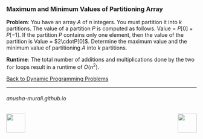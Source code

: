 ### Maximum and Minimum Values of Partitioning Array

**Problem**: You have an array $A$ of $n$ integers. You must partition it into $k$ partitions. 
The value of a partition $P$ is computed as follows. Value = $P[0] + P[-1]$. If the partition $P$ contains 
only one element, then the value of the partition is Value = $2\cdotP[0]$.
Determine the maximum value and the minimum value of partitioning $A$ into $k$ partitions.

**Runtime**: The total number of additions and multiplications done by the two `for` loops result in a runtime of $O(n^2)$.

[Back to Dynamic Programming Problems](./problems.md)

* * *
###### anusha-murali.github.io

<img src="https://github.com/anusha-murali/anusha-murali.github.io/assets/111596338/639243aa-2857-4595-a65a-7852762bb002" width="50" height="50" align="left">

[<img src="https://github.com/user-attachments/assets/989cfb30-4fb8-40f8-a812-8a054869aa32" width="50" height="50" align="right">](../index.md)
